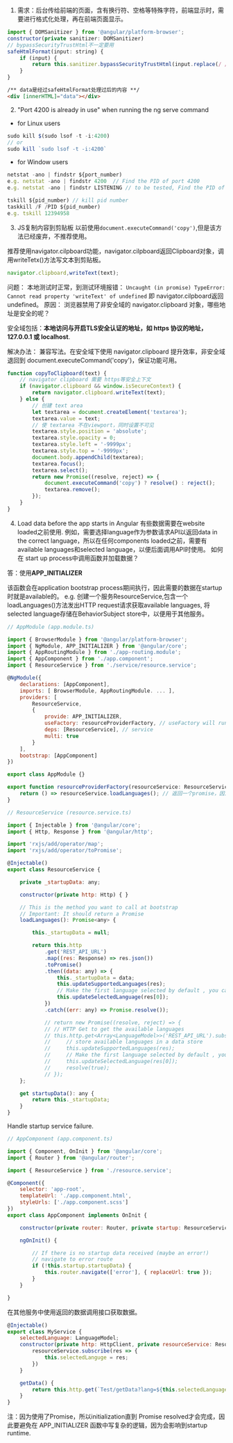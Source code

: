 1. 需求：后台传给前端的页面，含有换行符、空格等特殊字符，前端显示时，需要进行格式化处理，再在前端页面显示。

```javascript
import { DOMSanitizer } from '@angular/platform-browser';
constructor(private sanitizer: DOMSanitizer)
// bypassSecurityTrustHtml不一定要用
safeHtmlFormat(input: string) {
    if (input) {
        return this.sanitizer.bypassSecurityTrustHtml(input.replace(/ /g, '&nbsp').replace(/</g>, '&lt').replace(/>/g, '&gt').replace(/\\n/g>, '<br/>').replace(/\n/g>, '<br/>'));
    }
}
```
```html
/** data是经过safeHtmlFormat处理过后的内容 **/
<div [innerHTML]="data"></div>
```

2. "Port 4200 is already in use" when running the ng serve command
- for Linux users
```javascript
sudo kill $(sudo lsof -t -i:4200)
// or
sudo kill `sudo lsof -t -i:4200`
``` 
- for Window users
```javascript
netstat -ano | findstr ${port_number)
e.g. netstat -ano | findstr 4200  // Find the PID of port 4200
e.g. netstat -ano | findstr LISTENING // to be tested, Find the PID of port 4200

tskill ${pid_number) // kill pid number
taskkill /F /PID ${pid_number)
e.g. tskill 12394958 
```

3. JS复制内容到剪贴板
以前使用`document.executeCommand('copy')`,但是该方法已经废弃，不推荐使用。

推荐使用navigator.cilpboard功能，navigator.cilpboard返回Clipboard对象，调用writeTetx()方法写文本到剪贴板。

```javascript
navigator.clipboard,writeText(text);
```
问题：
本地测试时正常，到测试环境报错： 
`Uncaught (in promise) TypeError: Cannot read property 'writeText' of undefined`
即 navigator.cilpboard返回undefined。
原因：
浏览器禁用了非安全域的 navigator.clipboard 对象，哪些地址是安全的呢？

安全域包括：**本地访问与开启TLS安全认证的地址，如 https 协议的地址，127.0.0.1 或 localhost**.

解决办法：
兼容写法。在安全域下使用 navigator.clipboard 提升效率，非安全域 退回到 document.executeCommand('copy')，保证功能可用。

```javascript
function copyToClipboard(text) {
    // navigator clipboard 需要 https等安全上下文
    if (navigator.clipboard && window.isSecureContext) {
        return navigator.clipboard.writeText(text);
    } else {
        // 创建 text area
        let textarea = document.createElement('textarea');
        textarea.value = text;
        // 使 textarea 不在viewport，同时设置不可见
        textarea.style.position = 'absolute';
        textarea.style.opacity = 0;
        textarea.style.left = '-9999px';
        textarea.style.top = '-9999px';
        document.body.appendChild(textarea);
        textarea.focus();
        textarea.select();
        return new Promise((resolve, reject) => {
            document.executeCommand('copy') ? resolve() : reject();
            textarea.remove();
        });
    }
}
```

4. Load data before the app starts in Angular
有些数据需要在website loaded之前使用.
例如，需要选择language作为参数请求API以返回data in the correct language，所以在任何components loaded之前，需要有available languages和selected language，以便后面调用API时使用。
如何在 start up process中调用函数并加载数据？

答：使用**APP_INITIALIZER**

该函数会在application bootstrap process期间执行，因此需要的数据在startup时就是available的。
e.g. 创建一个服务ResourceService,包含一个loadLanguages()方法发出HTTP request请求获取available languages, 将selected language存储在BehaviorSubject store中，以便用于其他服务。
```javascript
// AppModule (app.module.ts)

import { BrowserModule } from '@angular/platform-browser';
import { NgModule, APP_INITIALIZER } from '@angular/core';
import { AppRoutingModule } from './app-routing.module';
import { AppComponent } from './app.component';
import { ResourceService } from './service/resource.service';

@NgModule({
    declarations: [AppComponent],
    imports: [ BrowserModule, AppRoutingModule. ... ],
    providers: [
        ResourceService,
        {
            provide: APP_INITIALIZER,
            useFactory: resourceProviderFactory, // useFactory will run our promise function
            deps: [ResourceService], // service
            multi: true
        }
    ],
    bootstrap: [AppComponent]
})

export class AppModule {}

export function resourceProviderFactory(resourceService: ResourceService): Function {
    return () => resourceService.loadLanguages(); // 返回一个promise，因为是一个HTTP请求
}

```
```javascript
// ResourceService (resource.service.ts)

import { Injectable } from '@angular/core';
import { Http, Response } from '@angular/http';

import 'rxjs/add/operator/map';
import 'rxjs/add/operator/toPromise';

@Injectable()
export class ResourceService {

    private _startupData: any;

    constructor(private http: Http) { }

    // This is the method you want to call at bootstrap
    // Important: It should return a Promise
    loadLanguages(): Promise<any> {

        this._startupData = null;

        return this.http
            .get('REST_API_URL')
            .map((res: Response) => res.json())
            .toPromise()
            .then((data: any) => {
                this._startupData = data;
                this.updateSupportedLanguages(res);
                // Make the first language selected by default , you can cache the selected one and make it selected
                this.updateSelectedLanguage(res[0]);
            })
            .catch((err: any) => Promise.resolve());

            // return new Promise((resolve, reject) => {
            // // HTTP Get to get the available languages
            // this.http.get<Array<LanguageModel>>('REST_API_URL').subscribe(res => {
            //     // store available languages in a data store
            //     this.updateSupportedLanguages(res);
            //     // Make the first language selected by default , you can cache the selected one and make it selected
            //     this.updateSelectedLanguage(res[0]);
            //     resolve(true);
            // });
    };

    get startupData(): any {
        return this._startupData;
    }
}
```
Handle startup service failure.

```javascript
// AppComponent (app.component.ts)

import { Component, OnInit } from '@angular/core';
import { Router } from '@angular/router';

import { ResourceService } from './resource.service';

@Component({
    selector: 'app-root',
    templateUrl: './app.component.html',
    styleUrls: ['./app.component.scss']
})
export class AppComponent implements OnInit {

    constructor(private router: Router, private startup: ResourceService ) { }

    ngOnInit() {

        // If there is no startup data received (maybe an error!)
        // navigate to error route
        if (!this.startup.startupData) {
            this.router.navigate(['error'], { replaceUrl: true });
        }
    }

}
```

在其他服务中使用返回的数据调用接口获取数据。

```javascript
@Injectable()
export class MyService {
    selectedLanguage: LanguageModel;
    constructor(private http: HttpClient, private resourceService: ResourceService) {
        resourceService.subscribe(res => {
            this.selectedLanguge = res;
        })
    }

    getData() {
        return this.http.get(`Test/getData?lang=${this.selectedLanguage}`);
    }
}
```
注：因为使用了Promise，所以initialization直到 Promise resolved才会完成，因此要避免在 APP_INITIALIZER 函数中写复杂的逻辑，因为会影响到startup runtime.